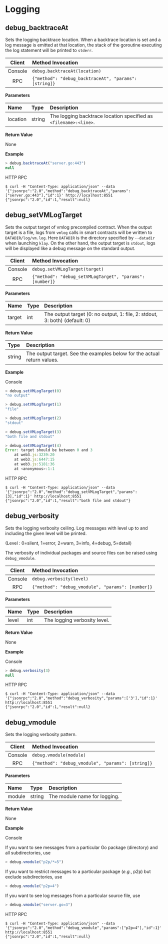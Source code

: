 # Logging

## debug\_backtraceAt <a id="debug_backtraceat"></a>

Sets the logging backtrace location. When a backtrace location is set and a log message is emitted at that location, the stack of the goroutine executing the log statement will be printed to `stderr`.

| Client | Method Invocation |
| :---: | :--- |
| Console | `debug.backtraceAt(location)` |
| RPC | `{"method": "debug_backtraceAt", "params": [string]}` |

**Parameters**

| Name | Type | Description |
| :--- | :--- | :--- |
| location | string | The logging backtrace location specified as `<filename>:<line>`. |

**Return Value**

None

**Example**

```javascript
> debug.backtraceAt("server.go:443")
null
```

HTTP RPC

```text
$ curl -H "Content-Type: application/json" --data '{"jsonrpc":"2.0","method":"debug_backtraceAt","params":["server.go:443"],"id":1}' http://localhost:8551
{"jsonrpc":"2.0","id":1,"result":null}
```

## debug\_setVMLogTarget <a id="debug_setvmlogtarget"></a>

Sets the output target of vmlog precompiled contract. When the output target is a file, logs from `vmlog` calls in smart contracts will be written to `DATADIR/log/vm.log`. Here `DATADIR` is the directory specified by `--datadir` when launching `klay`. On the other hand, the output target is `stdout`, logs will be displayed like a debug message on the standard output.

| Client | Method Invocation |
| :---: | :--- |
| Console | `debug.setVMLogTarget(target)` |
| RPC | `{"method": "debug_setVMLogTarget", "params": [number]}` |

**Parameters**

| Name | Type | Description |
| :--- | :--- | :--- |
| target | int | The output target \(0: no output, 1: file, 2: stdout, 3: both\) \(default: 0\) |

**Return Value**

| Type | Description |
| :--- | :--- |
| string | The output target.  See the examples below for the actual return values. |

**Example**

Console

```javascript
> debug.setVMLogTarget(0)
"no output"

> debug.setVMLogTarget(1)
"file"

> debug.setVMLogTarget(2)
"stdout"

> debug.setVMLogTarget(3)
"both file and stdout"

> debug.setVMLogTarget(4)
Error: target should be between 0 and 3
    at web3.js:3239:20
    at web3.js:6447:15
    at web3.js:5181:36
    at <anonymous>:1:1
```

HTTP RPC

```text
$ curl -H "Content-Type: application/json" --data '{"jsonrpc":"2.0","method":"debug_setVMLogTarget","params":[3],"id":1}' http://localhost:8551
{"jsonrpc":"2.0","id":1,"result":"both file and stdout"}
```

## debug\_verbosity <a id="debug_verbosity"></a>

Sets the logging verbosity ceiling. Log messages with level up to and including the given level will be printed.

\(Level : 0=silent, 1=error, 2=warn, 3=info, 4=debug, 5=detail\)

The verbosity of individual packages and source files can be raised using `debug_vmodule`.

| Client | Method Invocation |
| :---: | :--- |
| Console | `debug.verbosity(level)` |
| RPC | `{"method": "debug_vmodule", "params": [number]}` |

**Parameters**

| Name | Type | Description |
| :--- | :--- | :--- |
| level | int | The logging verbosity level. |

**Return Value**

None

**Example**

Console

```javascript
> debug.verbosity(3)
null
```

HTTP RPC

```text
$ curl -H "Content-Type: application/json" --data '{"jsonrpc":"2.0","method":"debug_verbosity","params":['3'],"id":1}' http://localhost:8551
{"jsonrpc":"2.0","id":1,"result":null}
```

## debug\_vmodule <a id="debug_vmodule"></a>

Sets the logging verbosity pattern.

| Client | Method Invocation |
| :---: | :--- |
| Console | `debug.vmodule(module)` |
| RPC | `{"method": "debug_vmodule", "params": [string]}` |

**Parameters**

| Name | Type | Description |
| :--- | :--- | :--- |
| module | string | The module name for logging. |

**Return Value**

None

**Example**

Console

If you want to see messages from a particular Go package \(directory\) and all subdirectories, use

```javascript
> debug.vmodule("p2p/*=5")
```

If you want to restrict messages to a particular package \(_e.g._, p2p\) but exclude subdirectories, use

```javascript
> debug.vmodule("p2p=4")
```

If you want to see log messages from a particular source file, use

```javascript
> debug.vmodule("server.go=3")
```

HTTP RPC

```text
$ curl -H "Content-Type: application/json" --data '{"jsonrpc":"2.0","method":"debug_vmodule","params":["p2p=4"],"id":1}' http://localhost:8551
{"jsonrpc":"2.0","id":1,"result":null}
```

